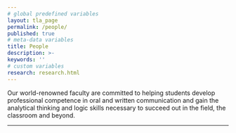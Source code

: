 ```yaml
---
# global predefined variables
layout: tla_page
permalink: /people/
published: true
# meta-data variables
title: People
description: >-
keywords: ''
# custom variables
research: research.html
---
```

Our world-renowned faculty are committed to helping students develop professional competence in oral and written communication and gain the analytical thinking and logic skills necessary to succeed out in the field, the classroom and beyond.

___
